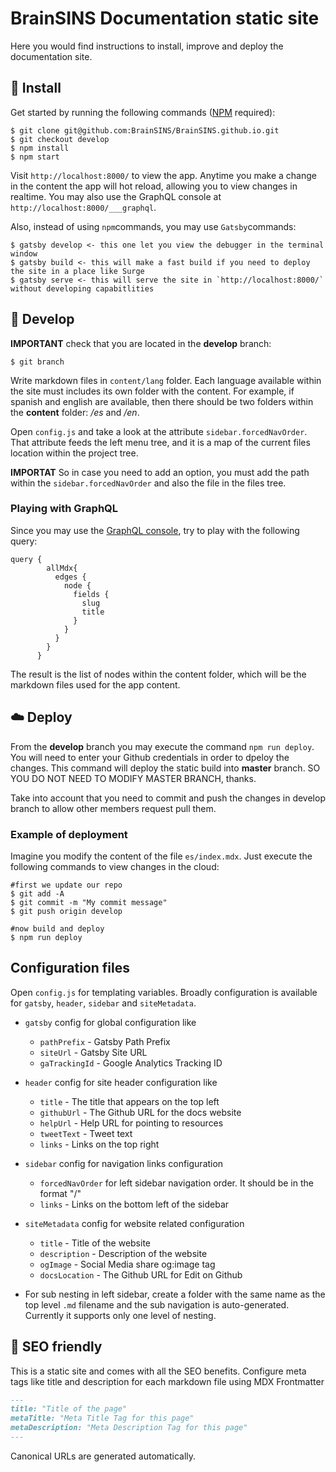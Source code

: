 # BrainSINS Documentation static site

Here you would find instructions to install, improve and deploy the documentation site.

## 🚀 Install

Get started by running the following commands ([NPM](https://docs.npmjs.com/downloading-and-installing-node-js-and-npm) required):

```
$ git clone git@github.com:BrainSINS/BrainSINS.github.io.git
$ git checkout develop
$ npm install
$ npm start
```

Visit `http://localhost:8000/` to view the app. Anytime you make a change in the content the app will hot reload, allowing you to view changes in realtime. You may also use the GraphQL console at `http://localhost:8000/___graphql`.

Also, instead of using `npm`commands, you may use `Gatsby`commands:

```
$ gatsby develop <- this one let you view the debugger in the terminal window
$ gatsby build <- this will make a fast build if you need to deploy the site in a place like Surge
$ gatsby serve <- this will serve the site in `http://localhost:8000/` without developing capabitlities
```

## 🔧 Develop

**IMPORTANT** check that you are located in the **develop** branch:
```
$ git branch
```

Write markdown files in `content/lang` folder. Each language available within the site must includes its own folder with the content. For example, if spanish and english are available, then there should be two folders within the **content** folder: */es* and */en*.

Open `config.js` and take a look at the attribute `sidebar.forcedNavOrder`. That attribute feeds the left menu tree, and it is a map of the current files location within the project tree.

**IMPORTAT** So in case you need to add an option, you must add the path within the `sidebar.forcedNavOrder` and also the file in the files tree.

### Playing with GraphQL

Since you may use the [GraphQL console](http://localhost:8000/___graphql), try to play with the following query:
````
query {
        allMdx{
          edges {
            node {
              fields {
                slug
                title
              }
            }
          }
        }
      }
````
The result is the list of nodes within the content folder, which will be the markdown files used for the app content.

## ☁️ Deploy

From the **develop** branch you may execute the command `npm run deploy`. You will need to enter your Github credentials in order to dpeloy the changes. This command will deploy the static build into **master** branch. SO YOU DO NOT NEED TO MODIFY MASTER BRANCH, thanks.

Take into account that you need to commit and push the changes in develop branch to allow other members request pull them.

### Example of deployment

Imagine you modify the content of the file `es/index.mdx`. Just execute the following commands to view changes in the cloud:
```
#first we update our repo
$ git add -A
$ git commit -m "My commit message"
$ git push origin develop

#now build and deploy
$ npm run deploy
```

## Configuration files

Open `config.js` for templating variables. Broadly configuration is available for `gatsby`, `header`, `sidebar` and `siteMetadata`.

- `gatsby` config for global configuration like 
    - `pathPrefix` - Gatsby Path Prefix
    - `siteUrl` - Gatsby Site URL
    - `gaTrackingId` - Google Analytics Tracking ID

- `header` config for site header configuration like
    - `title` - The title that appears on the top left
    - `githubUrl` - The Github URL for the docs website
    - `helpUrl` - Help URL for pointing to resources
    - `tweetText` - Tweet text
    - `links` - Links on the top right

- `sidebar` config for navigation links configuration
    - `forcedNavOrder` for left sidebar navigation order. It should be in the format "/<filename>"
    - `links` - Links on the bottom left of the sidebar

- `siteMetadata` config for website related configuration
    - `title` - Title of the website
    - `description` - Description of the website
    - `ogImage` - Social Media share og:image tag
    - `docsLocation` - The Github URL for Edit on Github

- For sub nesting in left sidebar, create a folder with the same name as the top level `.md` filename and the sub navigation is auto-generated. Currently it supports only one level of nesting.

## 🤖 SEO friendly

This is a static site and comes with all the SEO benefits. Configure meta tags like title and description for each markdown file using MDX Frontmatter

```markdown
---
title: "Title of the page"
metaTitle: "Meta Title Tag for this page"
metaDescription: "Meta Description Tag for this page"
---
```

Canonical URLs are generated automatically.



